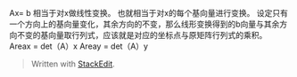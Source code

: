 Ax= b
相当于对x做线性变换。
也就相当于对x的每个基向量进行变换。
设定只有一个方向上的基向量变化，其余方向的不变，那么线形变换得到的b向量与其余方向不变的基向量取行列式，应该就是对应的坐标点与原矩阵行列式的乘积。
Areax = det（A）x
Areay = det（A）y

> Written with [StackEdit](https://stackedit.io/).
<!--stackedit_data:
eyJoaXN0b3J5IjpbMjQ2NDE4ODkyXX0=
-->